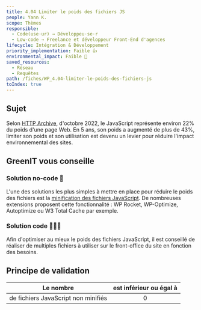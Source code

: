 ```yaml
---
title: 4.04 Limiter le poids des fichiers JS
people: Yann K.
scope: Thèmes
responsible:
  - Code(use·ur) → Développeu·se·r
  - Low-code → Freelance et développeur Front-End d'agences
lifecycle: Intégration & Développement
priority_implementation: Faible 👍
environmental_impact: Faible 🌱
saved_resources:
  - Réseau
  - Requêtes
path: /fiches/WP_4.04-limiter-le-poids-des-fichiers-js
toIndex: true
---
```


## Sujet

Selon [HTTP Archive](https://httparchive.org/reports/page-weight), d'octobre 2022, le JavaScript représente environ 22% du poids d'une page Web.
En 5 ans, son poids a augmenté de plus de 43%, limiter son poids et son utilisation est devenu un levier pour réduire l'impact environnemental des sites.

## GreenIT vous conseille

### Solution no-code 🌱

L'une des solutions les plus simples à mettre en place pour réduire le poids des fichiers est la [minification des fichiers JavaScript](https://checklists.opquast.com/fr/assurance-qualite-web/les-scripts-du-site-sont-minifies).
De nombreuses extensions proposent cette fonctionnalité : WP Rocket, WP-Optimize, Autoptimize ou W3 Total Cache par exemple.

### Solution code 🌱🌱🌱

Afin d'optimiser au mieux le poids des fichiers JavaScript, il est conseillé de réaliser de multiples fichiers à utiliser sur le front-office du site en fonction des besoins.

## Principe de validation

| Le nombre                           | est inférieur ou égal à |
| ----------------------------------- | :---------------------: |
| de fichiers JavaScript non minifiés |            0            |
